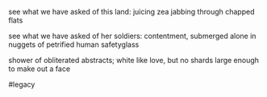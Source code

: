 see what we have asked of this land:
juicing zea jabbing through
chapped flats

see what we have asked of her soldiers:
contentment,
submerged alone in nuggets of petrified human safetyglass

shower of obliterated abstracts;
white like love,
but no shards large enough to make out a face

#legacy